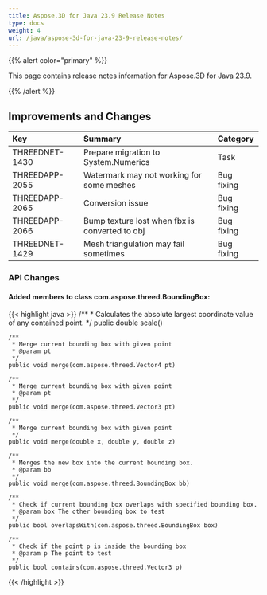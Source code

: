 ```yaml
---
title: Aspose.3D for Java 23.9 Release Notes
type: docs
weight: 4
url: /java/aspose-3d-for-java-23-9-release-notes/
---
```


{{% alert color="primary" %}}

This page contains release notes information for Aspose.3D for Java 23.9.

{{% /alert %}}
## **Improvements and Changes**

|**Key**|**Summary**|**Category**|
| :- | :- | :- |
| THREEDNET-1430 | Prepare migration to System.Numerics | Task |
| THREEDAPP-2055 | Watermark may not working for some meshes | Bug fixing |
| THREEDAPP-2065 | Conversion issue  | Bug fixing |
| THREEDAPP-2066 | Bump texture lost when fbx is converted to obj | Bug fixing |
| THREEDNET-1429 | Mesh triangulation may fail sometimes | Bug fixing |


### API Changes


#### Added members to class **com.aspose.threed.BoundingBox**:

{{< highlight java >}}
    /**
     * Calculates the absolute largest coordinate value of any contained point.
     */
    public double scale()

    /**
     * Merge current bounding box with given point
     * @param pt 
     */
    public void merge(com.aspose.threed.Vector4 pt)

    /**
     * Merge current bounding box with given point
     * @param pt 
     */
    public void merge(com.aspose.threed.Vector3 pt)

    /**
     * Merge current bounding box with given point
     */
    public void merge(double x, double y, double z)

    /**
     * Merges the new box into the current bounding box.
     * @param bb 
     */
    public void merge(com.aspose.threed.BoundingBox bb)

    /**
     * Check if current bounding box overlaps with specified bounding box.
     * @param box The other bounding box to test
     */
    public bool overlapsWith(com.aspose.threed.BoundingBox box)

    /**
     * Check if the point p is inside the bounding box
     * @param p The point to test
     */
    public bool contains(com.aspose.threed.Vector3 p)

{{< /highlight >}}


